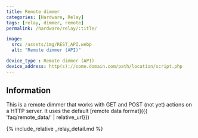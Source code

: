 ```yaml
---
title: Remote dimmer
categories: [Hardware, Relay]
tags: [relay, dimmer, remote]
permalink: /hardware/relay/:title/

image:
  src: /assets/img/REST_API.webp
  alt: "Remote dimmer (API)"

device_type : Remote dimmer (API)
device_address: http(s)://some.domain.com/path/location/script.php
---
```


## Information
This is a remote dimmer that works with GET and POST (not yet) actions on a HTTP server. It uses the default [remote data format]({{ 'faq/remote_data/' | relative_url}})

{% include_relative _relay_detail.md %}